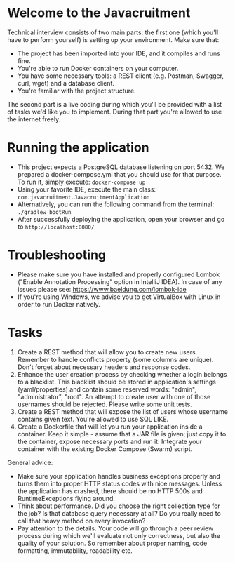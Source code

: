 # Welcome to the Javacruitment

Technical interview consists of two main parts: the first one (which you'll have to perform yourself) is setting up your environment. Make sure that:

- The project has been imported into your IDE, and it compiles and runs fine.
- You're able to run Docker containers on your computer.
- You have some necessary tools: a REST client (e.g. Postman, Swagger, curl, wget) and a database client.
- You're familiar with the project structure.

The second part is a live coding during which you'll be provided with a list of tasks we'd like you to implement. During that part you're allowed to use the internet freely.

# Running the application

- This project expects a PostgreSQL database listening on port 5432. We prepared a docker-compose.yml that you should use for that purpose. To run it, simply execute:
`docker-compose up`
- Using your favorite IDE, execute the main class: `com.javacruitment.JavacruitmentApplication`
- Alternatively, you can run the following command from the terminal: `./gradlew bootRun`
- After successfully deploying the application, open your browser and go to `http://localhost:8080/`

# Troubleshooting

- Please make sure you have installed and properly configured Lombok ("Enable Annotation Processing" option in IntelliJ IDEA). In case of any issues please see: https://www.baeldung.com/lombok-ide
- If you're using Windows, we advise you to get VirtualBox with Linux in order to run Docker natively.

# Tasks

1. Create a REST method that will allow you to create new users. Remember to handle conflicts property (some columns are unique). Don't forget about necessary headers and response codes.
2. Enhance the user creation process by checking whether a login belongs to a blacklist. This blacklist should be stored in application's settings (yaml/properties) and contain some reserved words: "admin", "administrator", "root". An attempt to create user with one of those usernames should be rejected. Please write some unit tests.
3. Create a REST method that will expose the list of users whose username contains given text. You're allowed to use SQL LIKE. 
4. Create a Dockerfile that will let you run your application inside a container. Keep it simple - assume that a JAR file is given; just copy it to the container, expose necessary ports and run it. Integrate your container with the existing Docker Compose (Swarm) script.

General advice:
- Make sure your application handles business exceptions properly and turns them into proper HTTP status codes with nice messages. Unless the application has crashed, there should be no HTTP 500s and RuntimeExceptions flying around.
- Think about performance. Did you choose the right collection type for the job? Is that database query necessary at all? Do you really need to call that heavy method on every invocation?
- Pay attention to the details. Your code will go through a peer review process during which we'll evaluate not only correctness, but also the quality of your solution. So remember about proper naming, code formatting, immutability, readability etc.
